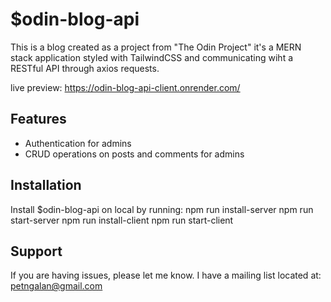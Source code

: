 $odin-blog-api
==============

This is a blog created as a project from "The Odin Project" it's a MERN stack application styled with TailwindCSS and communicating wiht a RESTful API through axios requests.

live preview: https://odin-blog-api-client.onrender.com/

Features
--------

- Authentication for admins
- CRUD operations on posts and comments for admins

Installation
------------

Install $odin-blog-api on local by running:
        npm run install-server
        npm run start-server
        npm run install-client
        npm run start-client

Support
-------

If you are having issues, please let me know.
I have a mailing list located at: petngalan@gmail.com
